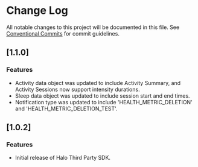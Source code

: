 # Change Log

All notable changes to this project will be documented in this file.
See [Conventional Commits](https://conventionalcommits.org) for commit guidelines.

## [1.1.0]
### Features
* Activity data object was updated to include Activity Summary, and Activity Sessions now support intensity durations.
* Sleep data object was updated to include session start and end times.
* Notification type was updated to include 'HEALTH_METRIC_DELETION' and 'HEALTH_METRIC_DELETION_TEST'.

## [1.0.2]
### Features
* Initial release of Halo Third Party SDK.
